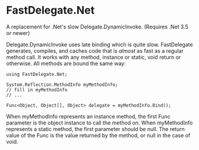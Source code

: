 # FastDelegate.Net
A replacement for .Net's slow Delegate.DynamicInvoke. (Requires .Net 3.5 or newer)

Delegate.DynamicInvoke uses late binding which is quite slow. FastDelegate generates, compiles, and caches code that is *almost* as fast as a regular method call. It works with any method, instance or static, void return or otherwise. All methods are bound the same way:

```
using FastDelegate.Net;

System.Reflection.MethodInfo myMethodInfo;
// fill in myMethodInfo
// ...

Func<Object, Object[], Object> delegate = myMethodInfo.Bind();
```

When myMethodInfo represents an instance method, the first Func parameter is the object instance to call the method on. When myMethodInfo represents a static method, the first parameter should be null. The return value of the Func is the value returned by the method, or null in the case of void.
